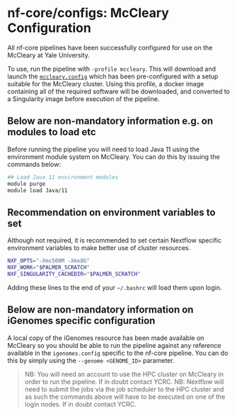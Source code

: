 # nf-core/configs: McCleary Configuration

All nf-core pipelines have been successfully configured for use on the McCleary at Yale University.

To use, run the pipeline with `-profile mccleary`. This will download and launch the [`mccleary.config`](../conf/mccleary.config) which has been pre-configured with a setup suitable for the McCleary cluster. Using this profile, a docker image containing all of the required software will be downloaded, and converted to a Singularity image before execution of the pipeline.

## Below are non-mandatory information e.g. on modules to load etc

Before running the pipeline you will need to load Java 11 using the environment module system on McCleary. You can do this by issuing the commands below:

```bash
## Load Java 11 environment modules
module purge
module load Java/11
```

## Recommendation on environment variables to set

Although not required, it is recommended to set certain Nextflow specific environment variables to make better use of cluster resources.

```bash
NXF_OPTS="-Xms500M -Xmx8G"
NXF_WORK="$PALMER_SCRATCH"
NXF_SINGULARITY_CACHEDIR="$PALMER_SCRATCH"
```

Adding these lines to the end of your `~/.bashrc` will load them upon login.

## Below are non-mandatory information on iGenomes specific configuration

A local copy of the iGenomes resource has been made available on McCleary so you should be able to run the pipeline against any reference available in the `igenomes.config` specific to the nf-core pipeline.
You can do this by simply using the `--genome <GENOME_ID>` parameter.

> NB: You will need an account to use the HPC cluster on McCleary in order to run the pipeline. If in doubt contact YCRC.
> NB: Nextflow will need to submit the jobs via the job scheduler to the HPC cluster and as such the commands above will have to be executed on one of the login nodes. If in doubt contact YCRC.
